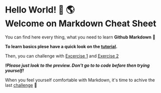 # Hello World! 👋 🌎 <br> Welcome on Markdown Cheat Sheet

You can find here every thing, what you need to learn **Github Markdown** 🙌

**To learn basics plese have a quick look on the [tutorial](https://guides.github.com/features/mastering-markdown/).**

Then, you can challenge with [Excercise 1](https://github.com/bulentkyc/Github-Markdown/blob/master/Exercise%201.md) and [Exercise 2](https://github.com/bulentkyc/Github-Markdown/blob/master/Exercise%202.md)

***!Please just look to the preview. Don't go to to code before then trying yourself!***

When you feel yourself comfortable with Markdown, it's time to achive the last [challenge](https://github.com/bulentkyc/Github-Markdown/blob/master/Task.md) 💪
